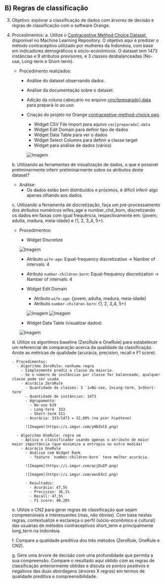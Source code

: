 ## B) Regras de classificação

3. Objetivo: explorar a classificação de dados com árvores de decisão e regras de classificação com o software Orange.

4. Procedimentos:
    a. Utilize o [Contraceptive Method Choice Dataset](https://archive.ics.uci.edu/ml/datasets/Contraceptive+Method+Choice), disponível no Machine Learning Repository. O objetivo aqui é predizer o método contraceptivo utilizado por mulheres da Indonésia, com base em indicadores demográficos e sócio-econômicos. O dataset tem 1473 instâncias e 9 atributos previsores, e 3 classes desbalanceadas (No-use, Long-term e Short-term).

      - Procedimento realizados:
        - Análise do dataset observando dados.
        - Análise da documentação sobre o dataset.
        - Adição da coluna cabeçário no arquivo [cmc[preparado].data](Dataset/cmc[preparado].data) para prepará-lo ao uso.
        - Criação do projeto no Orange [contraceptive-method-choice.ows](contraceptive-method-choice.ows)
          - Widget CSV File Import para aquivo `cmc[preparado].data`
          - Widget Edit Domain para definir tipo de dados
          - Widget Data Table para ver o dados
          - Widget Select Columns para definir a classe target
          - Widget para análise de dados (vários)

          ![Imagem](https://i.imgur.com/YZWBrVw.png)

    b. Utilizando as ferramentas de visualização de dados, o que é possível preliminarmente inferir preliminarmente sobre os atributos deste dataset?
      - Análise:
        - Os dados estão bem distribuídos e próximos, é difícil inferir algo apenas olhando aos dados.

    c. Utilizando a ferramenta de discretização, faça um pré-processamento dos atributos numéricos wifes_age e number_chd_born, discretizando os dados em faixas com igual frequência, respectivamente em: {jovem, adulta, madura, meia-idade} e {1, 2, 3_4, 5+}.

      - Procedimentos:
        - Widget Discretize

        ![Imagem](https://i.imgur.com/jMdXNoZ.png)

          - Atributo `wife-age`: Equal-frequency discretization -> Namber of intervals: 4
          - Atributo `number-children-born`: Equal-frequency discretization -> Namber of intervals: 4
          
        - Widget Edit Domain
          - Atributo `wife-age`: {jovem, adulta, madura, meia-idade}
          - Atributo `number-children-born`: {1, 2, 3_4, 5+}
          
          ![Imagem](https://i.imgur.com/5xy2CtX.png)
          ![Imagem](https://i.imgur.com/034NEYl.png)

        - Widget Data Table (visualizar dados)
        
        ![Imagem](https://i.imgur.com/Jfwn2fR.png)
    
    d. Utilize os algoritmos baseline (ZeroRule e OneRule) para estabelecer um referencial de comparação acerca da qualidade da classificação. Anote as métricas de qualidade (acurácia, precision, recall e F1 score).

       - Procedimentos:
         - Algoritmo ZeroRule: nenhuma regra
           - Simplesmente prediz a classe da maioria.
           - Se o número de instâncias por classe for balanceado, qualquer classe pode ser usada
           - Acurácia ZeroRule
             - Quantidade de classes: 3 `1=No-use, 2=Long-term, 3=Short-term`
             - Quantidade de instâncias: 1473
             - Agrupamento:
               - No-use	629
               - Long-term	333
               - Short-term	511
             - Acurácia: 333/1473 = 22,60% (na pior hipótese)

             ![Imagem](https://i.imgur.com/yHDZolE.png)

         - Algoritmo OneRule: regra um
           - Aplica o classificador usando apenas o atributo de maior maior importância (que minimiza a entropia ou outra medida)
           - Acurácia OneRule
             - Análise com Widget Rank
               - feature `number-children-born` teve melhor acurácia.
               
             ![Imagem](https://i.imgur.com/qcjDuIP.png)

             ![Imagem](https://i.imgur.com/awsEXcC.png)

             - Resultados:
               - Acurácia: 47,5%
               - Precision: 36,1%
               - Recall: 47,5%
               - F1 score: 40,20%

    e. Utilize o CN2 para gerar regras de classificação que sejam compreensíveis e interessantes (mas, não óbvias). Com base nestas regras, contextualize e esclareça o perfil (sócio-econômico e cultural) das usuárias de métodos contraceptivos short_term e principalmente long_term na Indonésia.

    f. Compare a qualidade preditiva dos três métodos (ZeroRule, OneRule e CN2).

    g. Gere uma árvore de decisão com uma profundidade que permita a sua compreensão. Compare o resultado aqui obtido com as regras de classificação anteriormente obtidas e discuta os pontos positivos e negativos das duas abordagens (árvores X regras) em termos de qualidade preditiva e compreensibilidade.